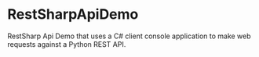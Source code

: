 # RestSharpApiDemo

RestSharp Api Demo that uses a C# client console application to make web requests against a Python REST API.

